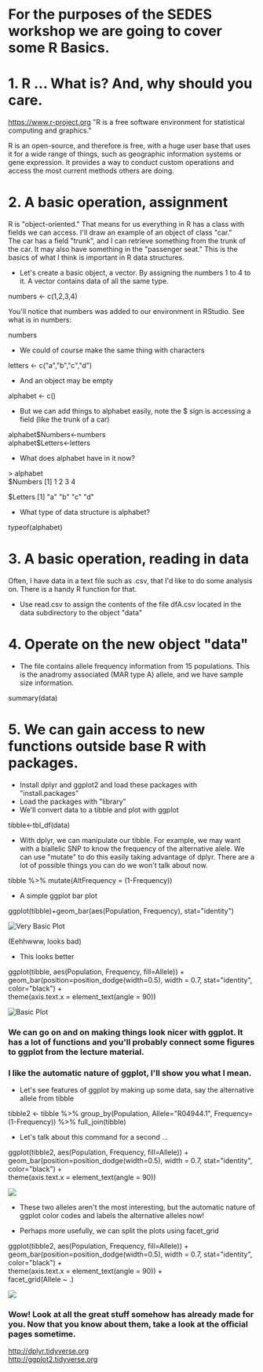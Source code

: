 # For the purposes of the SEDES workshop we are going to cover some R Basics.

# 1.  R ... What is? And, why should you care.

https://www.r-project.org "R is a free software environment for statistical computing and graphics."

R is an open-source, and therefore is free, with a huge user base that uses it for a wide range of things, such as geographic information systems or gene expression. It provides a way to conduct custom operations and access the most current methods others are doing. 

# 2.  A basic operation, assignment

R is "object-oriented." That means for us everything in R has a class with fields we can access. I'll draw an example of an object of class "car."  
The car has a field "trunk", and I can retrieve something from the trunk of the car. It may also have something in the "passenger seat." This is the basics of what I think is important in R data structures.

  * Let's create a basic object, a vector. By assigning the numbers 1 to 4 to it. A vector contains data of all the same type.
  
numbers <- c(1,2,3,4)

You'll notice that numbers was added to our environment in RStudio. See what is in numbers:

numbers

  * We could of course make the same thing with characters

letters <- c("a","b","c","d")

  * And an object may be empty

alphabet <- c()

  * But we can add things to alphabet easily, note the $ sign is accessing a field (like the trunk of a car) 

alphabet\$Numbers<-numbers  
alphabet\$Letters<-letters

  * What does alphabet have in it now?

\> alphabet  
\$Numbers
[1] 1 2 3 4

\$Letters
[1] "a" "b" "c" "d"

  * What type of data structure is alphabet?

typeof(alphabet)

# 3.  A basic operation, reading in data
Often, I have data in a text file such as .csv, that I'd like to do some analysis on. There is a handy R function for that.

  * Use read.csv to assign the contents of the file dfA.csv located in the data subdirectory to the object "data"
  
# 4.  Operate on the new object "data"
  * The file contains allele frequency information from 15 populations. This is the anadromy associated (MAR type A) allele, and we have sample size information.

summary(data)

# 5.  We can gain access to new functions outside base R with packages.

  * Install dplyr and ggplot2 and load these packages with "install.packages"
  * Load the packages with "library"
  * We'll convert data to a tibble and plot with ggplot

tibble<-tbl_df(data)

  * With dplyr, we can manipulate our tibble. For example, we may want with a biallelic SNP to know the frequency of the alternative alele. We can use "mutate" to do this easily taking advantage of dplyr. There are a lot of possible things you can do we won't talk about now.

tibble %>% mutate(AltFrequency = (1-Frequency))

  * A simple ggplot bar plot

ggplot(tibble)+geom_bar(aes(Population, Frequency), stat="identity")  

![Very Basic Plot](./examples/bplot1.png)  

(Eehhwww, looks bad)  

  * This looks better  
  
ggplot(tibble, aes(Population, Frequency, fill=Allele)) +  
    geom_bar(position=position_dodge(width=0.5), width = 0.7, stat="identity", color="black") +  
    theme(axis.text.x = element_text(angle = 90))  

![Basic Plot](./examples/bplot2.png)  


### We can go on and on making things look nicer with ggplot. It has a lot of functions and you'll probably connect some figures to ggplot from the lecture material.

### I like the automatic nature of ggplot, I'll show you what I mean.

  *  Let's see features of ggplot by making up some data, say the alternative allele from tibble  

tibble2 <- tibble %>% group_by(Population, Allele="R04944.1", Frequency=(1-Frequency)) %>% full_join(tibble)

  * Let's talk about this command for a second ...
  
ggplot(tibble2, aes(Population, Frequency, fill=Allele)) +  
    geom_bar(position=position_dodge(width=0.5), width = 0.7, stat="identity", color="black") +  
    theme(axis.text.x = element_text(angle = 90))  

![](./examples/bplot3.png)  


  * These two alleles aren't the most interesting, but the automatic nature of ggplot color codes and labels the alternative alleles now!  
  
  *  Perhaps more usefully, we can split the plots using facet_grid  
  
  ggplot(tibble2, aes(Population, Frequency, fill=Allele)) +  
    geom_bar(position=position_dodge(width=0.5), width = 0.7, stat="identity", color="black") +  
    theme(axis.text.x = element_text(angle = 90)) +  
    facet_grid(Allele ~ .)  

![](./examples/bplot4.png)  

### Wow! Look at all the great stuff somehow has already made for you. Now that you know about them, take a look at the official pages sometime.  

http://dplyr.tidyverse.org  
http://ggplot2.tidyverse.org  


